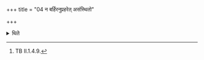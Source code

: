 +++
title = "04 न बर्हिरनुप्रहरेत् असंस्थितो"

+++

<details><summary>थिते</summary>

4. “He should not throw the blade of grass (into the fire); not completely established (unending) indeed is this sacrifice namely Agnihotra"--This has been said (by a Brāhmaṇa-text).[^1]  


[^1]: TB II.1.4.9.
</details>
